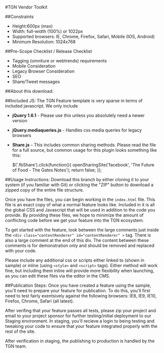 #TGN Vendor Toolkit

##Constraints
* Height:600px (max)
* Width: full-width (100%) or 1022px
* Supported browsers: IE, Chrome, Firefox, Safari, Mobile (IOS, Android)
* Minimum Resolution: 1024x768


##Pre-Scope Checklist / Release Checklist
* Tagging (omniture or webtrends) requirements
* Mobile Consideration
* Legacy Browser Consideration
* SEO
* Share/Tweet messages


##About this download:

##Included JS:
The TGN Feature template is very sparse in terms of included javascript. We only include
* **jQuery 1.6.1** - Please use this unless you absolutely need a newer version
* **jQuery.mediaqueries.js** - Handles css media queries for legacy browsers
* **Share.js** - This includes common sharing methods. Please read the file for a full source, but common usage for this plugin looks something like this:
		
    $('.fbShare').click(function(){
        openSharingSite('facebook', 'The Future of Food - The Gates Notes');
        return false;
    });

##Usage Instructions:
Download this branch by either cloning it to your system (if you familiar with Git) or clicking the "ZIP" button to download a zipped copy of the entire file structure.

Once you have the files, you can begin working in the `index.html` file. This file is an exact copy of what a normal feature looks like. Included in it is all the global CSS and Javascript that will be used in addition to the code you provide. By providing these files, we hope to minimize the amount of conflicting code before we get your feature into the TGN ecosystem.

To get started with the feature, look between the large comments just inside the `<div class="contentRenderer" id="contentRenderer" >` tag. There is also a large comment at the end of this div. The content between these comments is for demonstration only and should be removed and replaced with your code.

Please include any additional css or scripts either linked to (shown in sample) or inline (using `<style>` and `<script>` tags). Either method will work fine, but including them inline will provide more flexibility when launching, as you can edit these files via the editor in the CMS.

##Publication Steps:
Once you have created a feature using the sample, you'll need to prepare your feature for publication. To do this, you'll first need to test fairly exentsively against the following browsers: IE8, IE9, IE10, Firefox, Chrome, Safari (all latest).

After verifing that your feature passes all tests, please zip your project and email to your project sponsor for further testing/initial deployment to our Staging environment. In staging, you'll recieve a login to being testing and tweaking your code to ensure that your feature integrated properly with the rest of the site. 

After verification in staging, the publishing to production is handled by the TGN team.